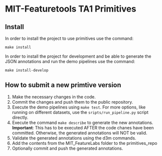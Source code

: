 # MIT-Featuretools TA1 Primitives

## Install

In order to install the project to use primitives use the command:

```
make install
```

In order to install the project for development and be able to generate the JSON
annotations and run the demo pipelines use the command:

```
make install-develop
```

## How to submit a new primtive version

1. Make the necessary changes in the code.
2. Commit the changes and push them to the public repository.
3. Execute the demo pipelines using `make test`. For more options, like running on different
   datasets, use the `sripts/run_pipeline.py` script directly.
4. Execute the command `make describe` to generate the new annotations. **Important**: This has
  to be executed AFTER the code chanes have been committed. Otherwise, the generated annotations
  will NOT be valid.
5. Validate the generated annotations using the d3m commands.
5. Add the contents from the MIT_FeatureLabs folder to the primitives_repo
6. Optionally commit and push the generated annotations.
